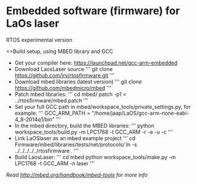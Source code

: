 # Embedded software (firmware) for LaOs laser
RTOS experimental version

==Build setup, using MBED library and GCC

* Get your compiler here: https://launchpad.net/gcc-arm-embedded
* Download LaosLaser source
'''
git clone https://github.com/jrv/rtosfirmware.git
'''
* Download mbed libraries (latest version)
'''
git clone https://github.com/mbedmicro/mbed
'''
* Patch mbed libraries:
'''
cd mbed/
patch -p1 < ../rtosfirmware/mbed.patch
'''
* Set your full GCC path in mbed/workspace_tools/private_settings.py, for example:
'''
GCC_ARM_PATH = "/home/jaap/LaOS/gcc-arm-none-eabi-4_8-2014q1/bin"
'''
* In the mbed directory, build the MBED libraries:
'''
python workspace_tools/build.py -m LPC1768 -t GCC_ARM -r -e -u -c
'''
* Link LaOSlaser as an mbed example project
'''
cd Firmware/mbed/libraries/tests/net/protocols/
ln -s  ../../../../../rtosfirmware .
'''
* Build LaosLaser:
'''
cd mbed
python workspace_tools/make.py -m LPC1768 -t GCC_ARM -n laser
'''

*Read http://mbed.org/handbook/mbed-tools for more info*
